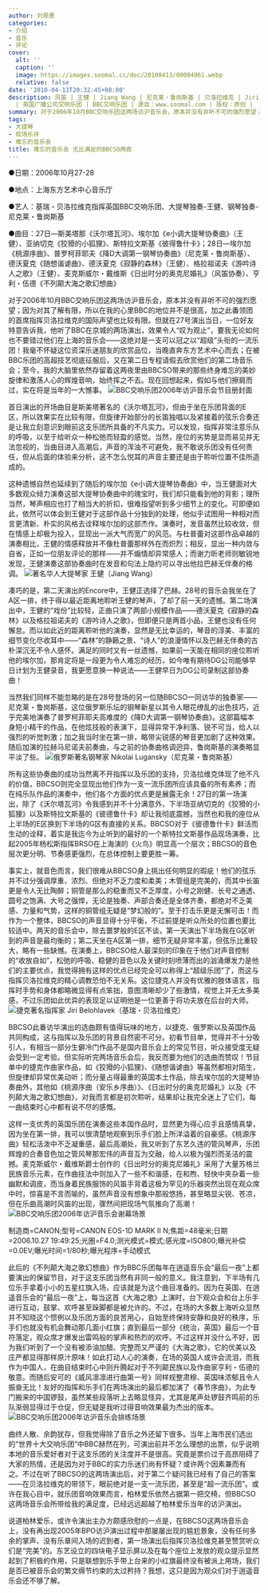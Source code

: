 ```yaml
---
author: 刘恩惠
categories:
- 介绍
- 音乐
- 评论
cover:
  alt: ''
  caption: ''
  image: https://images.soomal.cc/doc/20100413/00004961.webp
  relative: false
date: '2010-04-13T20:32:45+08:00'
description: 风笛 | 王健 | Jiang Wang | 尼克莱・鲁岗斯基 | 贝洛拉维克 | Jiri Belohlavek | Nikolai Lugansky
  | 英国广播公司交响乐团 | BBC交响乐团 | 源自：www.soomal.com | 版权：原创 |  平均/总评分：09.50/19
summary: 对于2006年10月BBC交响乐团这两场访沪音乐会，原本并没有非听不可的强烈愿望；因为对其了解有限，所以在我的心里BBC的地位并不是很高，加之此番领团的首席指挥贝洛拉维克的国际声望也比较有限。但就在27号演出当日，一位好友特意告诉我，他听了BBC在京城的两场演出，效果令人“叹为观止”，要我无论如何也不要错过他们在上海的音乐会……
tags:
- 大提琴
- 现场乐评
- 难忘的音乐会
title: 难忘的音乐会 无比满足的BBCSO两夜
---
```


●日期：2006年10月27-28



●地点：上海东方艺术中心音乐厅



●艺人：基瑞・贝洛拉维克指挥英国BBC交响乐团、大提琴独奏-王健、钢琴独奏-尼克莱・鲁岗斯基



●曲目：27日―斯美塔那《沃尔塔瓦河》、埃尔加《e小调大提琴协奏曲》（王健）、亚纳切克《狡猾的小狐狸》、斯特拉文斯基《彼得鲁什卡》；28日―埃尔加《桃源序曲》、普罗柯菲耶夫《降D大调第一钢琴协奏曲》（尼克莱・鲁岗斯基）、德沃夏克《随想谐谑曲》、德沃夏克《寂静的森林》（王健）、格拉祖诺夫《游吟诗人之歌》（王健）、麦克斯威尔・戴维斯《日出时分的奥克尼婚礼》（风笛协奏）、亨利・伍德《不列颠大海之歌幻想曲》

对于2006年10月BBC交响乐团这两场访沪音乐会，原本并没有非听不可的强烈愿望；因为对其了解有限，所以在我的心里BBC的地位并不是很高，加之此番领团的首席指挥贝洛拉维克的国际声望也比较有限。但就在27号演出当日，一位好友特意告诉我，他听了BBC在京城的两场演出，效果令人“叹为观止”，要我无论如何也不要错过他们在上海的音乐会――这绝对是一支可以冠之以“超级”头衔的一流乐团！我毫不怀疑这位资深乐迷朋友的欣赏品位，当晚直奔东方艺术中心而去；在被BBC乐团的高超技艺彻底征服后，又在第二日专程请假去欣赏他们的第二场音乐会；至今，我的大脑里依然存留着这两夜里由BBCSO带来的那些终身难忘的美妙旋律和激荡人心的辉煌音响，始终挥之不去。现在回想起来，假如与他们擦肩而过，实在将是当年的一大憾事。
![BBC交响乐团2006年访沪音乐会节目册封面](https://images.soomal.cc/doc/20100413/00004962.webp)





首日演出的开场曲目是斯美塔著名的《沃尔塔瓦河》，但由于坐在乐团背面的E区，所以效果实在比较有限，但旋律开始部分的长笛独唱以及紧接着的弦乐合奏还是让我立刻意识到眼前这支乐团所具备的不凡实力。可以发现，指挥非常注意乐队的呼吸，以至于给听众一种松弛而轻盈的感觉。当然，座位的劣势是显而易见并无法忽视的，当曲目进入高潮后，声音的浑浊不可避免，我不敢说乐团没有任何责任，但从后面的体验来分析，这不怎么悦耳的声音主要还是由于聆听位置不佳所造成的。

这种遗憾自然也延续到了随后的埃尔加《e小调大提琴协奏曲》中，当王健面对大多数观众倾力演奏这部大提琴协奏曲中的瑰宝时，我们却只能看到他的背影；理所当然，琴声相应也打了相当大的折扣，很难指望听到多少细节上的变化。可即便如此，依然可以体会到王健对于这部作品十分独到的处理，他似乎试图用一种相对而言更清新、朴实的风格去诠释埃尔加的这部杰作。演奏时，发音虽然比较收敛，但在情感上却极为投入，显现出一派大气而宽广的风范。与杜普蕾对这部作品卓越的演奏相比，王健的情感释放并不像杜普蕾那样外在而炽烈；相反，显出一种内敛与自省，正如一位朋友评论的那样――并不煽情却异常感人；而谢力昕老师则敏锐地发现，王健演奏这部协奏曲时在发音和句法上隐约可以寻出他拉巴赫无伴奏的格调。
![著名华人大提琴家 王健（Jiang Wang）](https://images.soomal.cc/doc/20100413/00004958.webp)





凑巧的是，第二天演出的Encore中，王健正选择了巴赫。28号的音乐会我坐在了A区一排，终于得以最近距离地聆听王健的琴声，了却了前一天的遗憾。第二场演出中，王健的“戏份”比较轻，正曲只演了两部小规模作品――德沃夏克《寂静的森林》以及格拉祖诺夫的《游吟诗人之歌》，但即便只是两首小品，王健也没有任何懈怠。而以如此近的距离聆听他的演奏，显然是无比幸运的，琴音的淳美、丰富的细节变化尽收耳中――“森林”的静籁之景、“诗人”的浪漫情怀以及巴赫无伴奏的古朴深沉无不令人感怀。满足的同时又有一丝遗憾，如果前一天能在相同的座位聆听他的埃尔加，那肯定将是一段更为令人难忘的经历，如今唯有期待DG公司能够早日计划为王健录音，我更愿意换一种说法――王健早日为DG公司录制这部协奏曲！

当然我们同样不能忽略的是在28号登场的另一位随BBCSO一同访华的独奏家――尼克莱・鲁岗斯基，这位俄罗斯乐坛的钢琴新星以其令人眼花缭乱的出色技巧，近乎完美地演奏了普罗柯菲耶夫高难度的《降D大调第一钢琴协奏曲》。这部篇幅本身短小精干的作品，在他炫技般的表演下，显得异常干净利落、锐不可当，给人以强烈的听觉刺激；加之我当时坐在第一排，略带尖锐感的琴音更加剧了这种效果。随后加演的拉赫马尼诺夫前奏曲，与之前的协奏曲格调迥异，鲁岗斯基的演奏略显平淡了些。
![俄罗斯著名钢琴家 Nikolai Lugansky（尼克莱・鲁岗斯基）](https://images.soomal.cc/doc/20100413/00004959.webp)





所有这些协奏曲的成功当然离不开指挥以及乐团的支持，贝洛拉维克体现了他不凡的价值，BBCSO则完全显现出他们作为一支一流乐团所应该具备的所有素养；而在纯乐队作品的演奏中，他们各个方面的优点更是展露无余！27日的第一场演出，除了《沃尔塔瓦河》令我感到并不十分满意外，下半场亚纳切克的《狡猾的小狐狸》以及斯特拉文斯基的《彼德鲁什卡》却让我彻底震撼，当然也和我的座位从上半场的E区换到下半场的G区有直接的关系。BBCSO对于《彼德鲁什卡》鲜活而生动的诠释，着实是我迄今为止听到的最好的一个斯特拉文斯基作品现场演奏，比起2005年杨松斯指挥BRSO在上海演的《火鸟》明显高一个层次；BBCSO的音色层次更分明、节奏感更强烈，在总体控制上要更胜一筹。

事实上，就音色而言，我们很难从BBCSO身上挑出任何明显的瑕疵！他们的弦乐并不过分强调厚重、浓烈、但绝对不乏力度和柔美；木管组是完美的，而其中长笛更是令人无比陶醉；铜管是那么的稳重而又不乏厚度，小号之刚健、长号之通透、圆号之饱满、大号之强悍，无论是独奏、声部合奏还是全体齐奏，都绝对不乏美感、力量和气势，这样的铜管组无疑是“梦幻般的”。至于打击乐更是无懈可击！而作为一个整体，BBCSO的声音显得十分平衡，不过前提是听众所处的位置也要比较适中。两天的音乐会中，除去噩梦般的E区不谈，第一天演出下半场我在G区听到的声音是最均衡的；第二天坐在A区第一排，细节无疑非常丰富，但弦乐比重较大，略有一些缺憾。在演奏上，BBCSO给人最深刻的印象在于他们对声音控制的“收放自如”，松弛的呼吸、稳健的音色以及关键时刻喷薄而出的汹涌爆发力是他们的主要优点，我觉得拥有这样的优点已经完全可以称得上“超级乐团”了，而这与指挥贝洛拉维克的精心调教恐怕不无关系。这位捷克人并没有优雅的肢体语言，指挥时手势和身体都略微显得有点笨拙，意图清晰却少了些激情，视觉上并无太多美感，不过乐团如此优异的表现足以证明他是一位更善于将功夫放在后台的大师。
![捷克著名指挥家 Jiri Belohlavek（基瑞・贝洛拉维克）](https://images.soomal.cc/doc/20100413/00004957.webp)





BBCSO此番访华演出的选曲颇有值得玩味的地方，以捷克、俄罗斯以及英国作品共同构成，这与指挥以及乐团的背景自然密不可分。初看节目单，觉得并不十分吸引人，有相当一部分生僻冷门作品不是国内音乐会上的常见节目，听众接受度无疑会受到一定考验。但实际听完两场音乐会后，我反而要为他们的选曲而赞叹！节目单中的捷克作曲家作品，如《狡猾的小狐狸》、《随想谐谑曲》等虽然都相对陌生，但旋律却异常优美动听；而分量占得最重的英国本土作品，除去埃尔加的大提琴协奏曲外，其他如《桃源序曲（安乐乡序曲）》、《日出时分的奥克尼婚礼》以及《不列颠大海之歌幻想曲》，对我而言都是初次聆听，结果却让我完全迷上了它们，每一曲结束时心中都有说不尽的感慨。

这样一支优秀的英国乐团在演奏这些本国作品时，显然更为得心应手且感情真挚，因为坐在第一排，我可以很清楚地观察到乐手们脸上所洋溢着的自豪感。《桃源序曲》轻松活泼中不乏凝重感，最后高潮处，我又听到了东艺久违的管风琴声，乐团辉煌的合奏音色加之管风琴那宏伟的声音互为交融，给人以极为强烈而圣洁的震撼。麦克斯威尔・戴维斯爵士创作的《日出时分的奥克尼婚礼》采用了大量苏格兰民族音乐元素，在作曲技法中则加入了一些不和谐感，在和煦、轻快中夹杂着一些幽默和调皮，而当身着民族服饰的风笛手背着这极为罕见的乐器突然出现在观众席中时，惊喜是不言而喻的，虽然声音没有想象中那般悠扬，甚至略显尖锐、苍凉，但在乐曲高潮时风笛的出现，骤然间把现场气氛推向了高潮！
![BBC交响乐团2006年访沪音乐会谢幕场景](https://images.soomal.cc/doc/20100413/00004960.webp)

制造商=CANON;型号=CANON EOS-1D MARK II N;焦距=48毫米;日期=2006.10.27 19:49:25;光圈=F4.0;测光模式=模式;感光度=ISO800;曝光补偿=0.0EV;曝光时间=1/80秒;曝光程序=手动模式



此后的《不列颠大海之歌幻想曲》作为BBC乐团每年在逍遥音乐会“最后一夜”上都要演出的保留节目，对于这支乐团当然有非同一般的意义。我注意到，下半场有几位乐手拿着小小的五星红旗入场，应该就是为这个曲目准备的。因为在英国、在逍遥音乐会的“最后一夜”上，每当这首《大海之歌》上演时，台下观众会和台上乐手进行互动，鼓掌、欢呼甚至跺脚都是被允许的。不过，在场的大多数上海听众显然并不知晓这个惯例以及乐团方面的良苦用心，自始至终保持安静和良好的秩序，乐手们也就没有机会舞动那几面小红旗；直到最后一部分《统治，英国》最后一个音符落定，观众席才爆发出雷鸣般的掌声和热烈的欢呼。不过这样并没什么不好，因为我们听到了一个没有被添油加醋、完整而又严谨的《大海之歌》，它的优美以及庄严都显得那样原汁原味！如此打动人心的演奏，在场的英国人或许会流泪，而我作为中国人，在曲目结束时心中则升腾起对于不列颠民族以及作曲家亨利・伍德的敬意。而随后安可的《威风凛凛进行曲第一号》同样规整肃穆、英国味浓郁且令人振奋无比！友好的指挥和乐手们在两场演出的最后都加演了《春节序曲》，为此专门搬来的中国锣鼓，虽然某些段落听上去略显怪异，尤其是尾声处锣鼓齐鸣前的乐队渐弱显得过于仓促，但无疑是我听过得音响效果最为杰出的版本。
![BBC交响乐团2006年访沪音乐会排练场景](https://images.soomal.cc/doc/20100413/00004961.webp)





曲终人散、余韵犹存，但我觉得除了音乐之外还留下很多。当年上海市民们选出的“世界十大交响乐团”中BBC赫然在列，可演出前并不怎么理想的出票，似乎说明本地的音乐爱好者对于这支乐团的关注度并不是很高。究竟是票价过于高昂阻碍了大家的热情，还是因为对于BBC的实力乐迷们尚有怀疑？或许两个因素兼而有之。不过在听了BBCSO的这两场演出后，对于第二个疑问我已经有了自己的答案――在贝洛拉维克的带领下，眼前绝对是一支一流乐团，甚至是“超一流乐团”。或许在我心目中，就乐团音响效果而言，柏林爱乐依然占据第一把交椅，但BBCSO这两场音乐会所带给我的满足度，已经远远超越了柏林爱乐当年的访沪演出。

说道柏林爱乐，或许令演出主办方颇感欣慰的一点是，在BBCSO这两场音乐会上，没有再出现2005年BPO访沪演出过程中那屡屡出现的尴尬景象，没有任何多余的掌声、没有乐章间入场的迟到者，第一场演出后指挥贝洛拉维克甚至赞赏听众们是“完美”的。东艺设立的四块电子显示屏以及在每个座位上发放的观众提示显然起到了积极的作用，只是联想到乐手带上台来的小红旗最终没有被派上用场，我们是否已被音乐会的繁文缛节约束的太过矜持？我想，这只是因为观众们对于逍遥音乐会还不够了解。